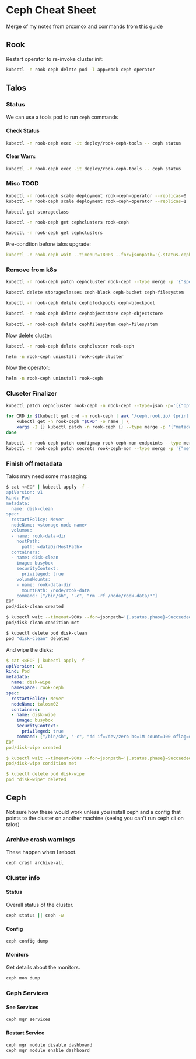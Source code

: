 # Ceph Cheat Sheet

Merge of my notes from proxmox and commands from [this guide](https://www.talos.dev/v1.8/kubernetes-guides/configuration/ceph-with-rook/)

## Rook

Restart operator to re-invoke cluster init:

```bash
kubectl -n rook-ceph delete pod -l app=rook-ceph-operator
```

## Talos

### Status

We can use a tools pod to run `ceph` commands

#### Check Status

```bash
kubectl -n rook-ceph exec -it deploy/rook-ceph-tools -- ceph status
```

#### Clear Warn:

```bash
kubectl -n rook-ceph exec -it deploy/rook-ceph-tools -- ceph status
```

### Misc TOOD

```bash
kubectl -n rook-ceph scale deployment rook-ceph-operator --replicas=0
kubectl -n rook-ceph scale deployment rook-ceph-operator --replicas=1
```

```bash
kubectl get storageclass

kubectl -n rook-ceph get cephclusters rook-ceph

kubectl -n rook-ceph get cephclusters
```

Pre-condtion before talos upgrade:

```yaml
kubectl -n rook-ceph wait --timeout=1800s --for=jsonpath='{.status.ceph.health}=HEALTH_OK' rook-ceph
```

### Remove from k8s

```bash
kubectl -n rook-ceph patch cephcluster rook-ceph --type merge -p '{"spec":{"cleanupPolicy":{"confirmation":"yes-really-destroy-data"}}}'

kubectl delete storageclasses ceph-block ceph-bucket ceph-filesystem

kubectl -n rook-ceph delete cephblockpools ceph-blockpool

kubectl -n rook-ceph delete cephobjectstore ceph-objectstore

kubectl -n rook-ceph delete cephfilesystem ceph-filesystem
```

Now delete cluster:

```bash
kubectl -n rook-ceph delete cephcluster rook-ceph

helm -n rook-ceph uninstall rook-ceph-cluster
```

Now the operator:
```bash
helm -n rook-ceph uninstall rook-ceph
```

### Cluseter Finalizer

```bash
kubectl patch cephcluster rook-ceph -n rook-ceph --type=json -p='[{"op": "remove", "path": "/metadata/finalizers"}]'
```

```bash
for CRD in $(kubectl get crd -n rook-ceph | awk '/ceph.rook.io/ {print $1}'); do
    kubectl get -n rook-ceph "$CRD" -o name | \
    xargs -I {} kubectl patch -n rook-ceph {} --type merge -p '{"metadata":{"finalizers": []}}'
done
```

```bash
kubectl -n rook-ceph patch configmap rook-ceph-mon-endpoints --type merge -p '{"metadata":{"finalizers": []}}'
kubectl -n rook-ceph patch secrets rook-ceph-mon --type merge -p '{"metadata":{"finalizers": []}}'
```

### Finish off metadata

Talos may need some massaging:

```bash
$ cat <<EOF | kubectl apply -f -
apiVersion: v1
kind: Pod
metadata:
  name: disk-clean
spec:
  restartPolicy: Never
  nodeName: <storage-node-name>
  volumes:
  - name: rook-data-dir
    hostPath:
      path: <dataDirHostPath>
  containers:
  - name: disk-clean
    image: busybox
    securityContext:
      privileged: true
    volumeMounts:
    - name: rook-data-dir
      mountPath: /node/rook-data
    command: ["/bin/sh", "-c", "rm -rf /node/rook-data/*"]
EOF
pod/disk-clean created

$ kubectl wait --timeout=900s --for=jsonpath='{.status.phase}=Succeeded' pod disk-clean
pod/disk-clean condition met

$ kubectl delete pod disk-clean
pod "disk-clean" deleted
```

And wipe the disks:

```yaml
$ cat <<EOF | kubectl apply -f -
apiVersion: v1
kind: Pod
metadata:
  name: disk-wipe
  namespace: rook-ceph
spec:
  restartPolicy: Never
  nodeName: talosm02
  containers:
  - name: disk-wipe
    image: busybox
    securityContext:
      privileged: true
    command: ["/bin/sh", "-c", "dd if=/dev/zero bs=1M count=100 oflag=direct of=/dev/nvme1n1"]
EOF
pod/disk-wipe created

$ kubectl wait --timeout=900s --for=jsonpath='{.status.phase}=Succeeded' pod disk-wipe
pod/disk-wipe condition met

$ kubectl delete pod disk-wipe
pod "disk-wipe" deleted
```

## Ceph

Not sure how these would work unless you install ceph and a config that points to the cluster on another machine (seeing you can't run ceph cli on talos)

### Archive crash warnings

These happen when I reboot.

```bash
ceph crash archive-all
```

### Cluster info

#### Status

Overall status of the cluster.

```bash
ceph status || ceph -w
```

#### Config

```bash
ceph config dump
```
#### Monitors

Get details about the monitors.

```bash
ceph mon dump
```

### Ceph Services

#### See Services

```bash
ceph mgr services
```

#### Restart Service

```bash
ceph mgr module disable dashboard
ceph mgr module enable dashboard
```